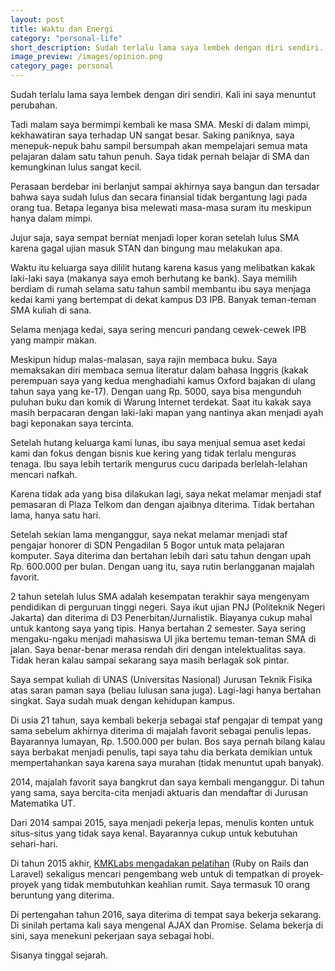 ```yaml
---
layout: post
title: Waktu dan Energi
category: "personal-life"
short_description: Sudah terlalu lama saya lembek dengan diri sendiri. Kali ini saya menuntut perubahan.
image_preview: /images/opinion.png
category_page: personal
---
```


Sudah terlalu lama saya lembek dengan diri sendiri. Kali ini saya menuntut
perubahan.

Tadi malam saya bermimpi kembali ke masa SMA. Meski di dalam mimpi,
kekhawatiran saya terhadap UN sangat besar. Saking paniknya, saya menepuk-nepuk
bahu sampil bersumpah akan mempelajari semua mata pelajaran dalam satu tahun
penuh. Saya tidak pernah belajar di SMA dan kemungkinan lulus sangat kecil.

Perasaan berdebar ini berlanjut sampai akhirnya saya bangun dan tersadar bahwa
saya sudah lulus dan secara finansial tidak bergantung lagi pada orang tua.
Betapa leganya bisa melewati masa-masa suram itu meskipun hanya dalam mimpi.

Jujur saja, saya sempat berniat menjadi loper koran setelah lulus SMA karena
gagal ujian masuk STAN dan bingung mau melakukan apa.

Waktu itu keluarga saya dililit hutang karena kasus yang melibatkan
kakak laki-laki saya (makanya saya emoh berhutang ke bank). Saya memilih
berdiam di rumah selama satu tahun sambil membantu ibu saya menjaga kedai kami
yang bertempat di dekat kampus D3 IPB. Banyak teman-teman SMA kuliah di sana.

Selama menjaga kedai, saya sering mencuri pandang cewek-cewek IPB yang mampir
makan.

Meskipun hidup malas-malasan, saya rajin membaca buku. Saya memaksakan
diri membaca semua literatur dalam bahasa Inggris (kakak perempuan saya yang
kedua menghadiahi kamus Oxford bajakan di ulang tahun saya yang ke-17).
Dengan uang Rp. 5000, saya bisa mengunduh puluhan buku dan komik di Warung
Internet terdekat. Saat itu kakak saya masih berpacaran dengan laki-laki mapan
yang nantinya akan menjadi ayah bagi keponakan saya tercinta.

Setelah hutang keluarga kami lunas, ibu saya menjual semua aset kedai kami
dan fokus dengan bisnis kue kering yang tidak terlalu menguras tenaga. Ibu saya
lebih tertarik mengurus cucu daripada berlelah-lelahan mencari nafkah.

Karena tidak ada yang bisa dilakukan lagi, saya nekat melamar menjadi staf
pemasaran di Plaza Telkom dan dengan ajaibnya diterima. Tidak bertahan lama,
hanya satu hari.

Setelah sekian lama menganggur, saya nekat melamar menjadi staf pengajar honorer
di SDN Pengadilan 5 Bogor untuk mata pelajaran komputer. Saya diterima
dan bertahan lebih dari satu tahun dengan upah Rp. 600.000 per bulan. Dengan
uang itu, saya rutin berlangganan majalah favorit.

2 tahun setelah lulus SMA adalah kesempatan terakhir saya mengenyam pendidikan
di perguruan tinggi negeri. Saya ikut ujian PNJ (Politeknik Negeri Jakarta)
dan diterima di D3 Penerbitan/Jurnalistik. Biayanya cukup mahal untuk kantong
saya yang tipis. Hanya bertahan 2 semester. Saya sering mengaku-ngaku menjadi
mahasiswa UI jika bertemu teman-teman SMA di jalan. Saya benar-benar merasa
rendah diri dengan intelektualitas saya. Tidak heran kalau sampai sekarang
saya masih berlagak sok pintar.

Saya sempat kuliah di UNAS (Universitas Nasional) Jurusan Teknik Fisika atas
saran paman saya (beliau lulusan sana juga). Lagi-lagi hanya bertahan singkat.
Saya sudah muak dengan kehidupan kampus.

Di usia 21 tahun, saya kembali bekerja sebagai staf pengajar di tempat yang
sama sebelum akhirnya diterima di majalah favorit sebagai penulis lepas.
Bayarannya lumayan, Rp. 1.500.000 per bulan. Bos saya pernah bilang
kalau saya berbakat menjadi penulis, tapi saya tahu dia berkata demikian
untuk mempertahankan saya karena saya murahan (tidak menuntut upah banyak).

2014, majalah favorit saya bangkrut dan saya kembali menganggur.
Di tahun yang sama, saya bercita-cita menjadi aktuaris dan mendaftar di
Jurusan Matematika UT.

Dari 2014 sampai 2015, saya menjadi pekerja lepas, menulis konten untuk
situs-situs yang tidak saya kenal. Bayarannya cukup untuk kebutuhan
sehari-hari.

Di tahun 2015 akhir, [KMKLabs mengadakan pelatihan](https://www.kmkonline.co.id/akademi)
(Ruby on Rails dan Laravel) sekaligus mencari pengembang web untuk di tempatkan
di proyek-proyek yang tidak membutuhkan keahlian rumit. Saya termasuk 10 orang
beruntung yang diterima.

Di pertengahan tahun 2016, saya diterima di tempat saya bekerja sekarang. Di
sinilah pertama kali saya mengenal AJAX dan Promise. Selama bekerja di sini,
saya menekuni pekerjaan saya sebagai hobi.

Sisanya tinggal sejarah.
